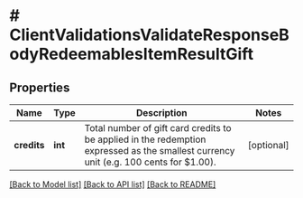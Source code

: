 # # ClientValidationsValidateResponseBodyRedeemablesItemResultGift

## Properties

Name | Type | Description | Notes
------------ | ------------- | ------------- | -------------
**credits** | **int** | Total number of gift card credits to be applied in the redemption expressed as the smallest currency unit (e.g. 100 cents for $1.00). | [optional]

[[Back to Model list]](../../README.md#models) [[Back to API list]](../../README.md#endpoints) [[Back to README]](../../README.md)
